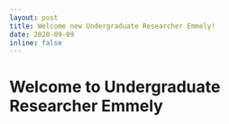 ```yaml
---
layout: post
title: Welcome new Undergraduate Researcher Emmely!
date: 2020-09-09
inline: false
---
```


# Welcome to Undergraduate Researcher Emmely
